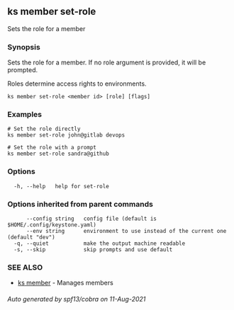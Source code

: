 ## ks member set-role

Sets the role for a member

### Synopsis

Sets the role for a member.
If no role argument is provided, it will be prompted.

Roles determine access rights to environments.

```
ks member set-role <member id> [role] [flags]
```

### Examples

```
# Set the role directly
ks member set-role john@gitlab devops

# Set the role with a prompt
ks member set-role sandra@github
```

### Options

```
  -h, --help   help for set-role
```

### Options inherited from parent commands

```
      --config string   config file (default is $HOME/.config/keystone.yaml)
      --env string      environment to use instead of the current one (default "dev")
  -q, --quiet           make the output machine readable
  -s, --skip            skip prompts and use default
```

### SEE ALSO

* [ks member](ks_member.md)	 - Manages members

###### Auto generated by spf13/cobra on 11-Aug-2021
